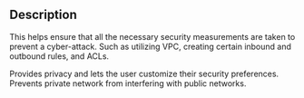 ## Description

This helps ensure that all the necessary security measurements are taken to prevent a cyber-attack. Such as utilizing VPC, creating certain inbound and outbound rules, and ACLs.

Provides privacy and lets the user customize their security preferences. Prevents private network from interfering with public networks.